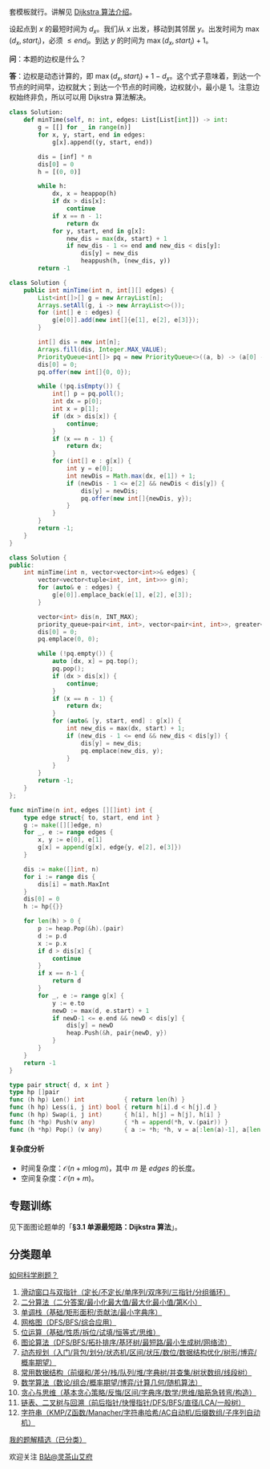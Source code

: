 套模板就行。讲解见 [Dijkstra 算法介绍](https://leetcode.cn/problems/network-delay-time/solution/liang-chong-dijkstra-xie-fa-fu-ti-dan-py-ooe8/)。

设起点到 $x$ 的最短时间为 $d_x$。我们从 $x$ 出发，移动到其邻居 $y$。出发时间为 $\max(d_x, \textit{start}_i)$，必须 $\le \textit{end}_i$。到达 $y$ 的时间为 $\max(d_x, \textit{start}_i)+1$。

**问**：本题的边权是什么？

**答**：边权是动态计算的，即 $\max(d_x, \textit{start}_i) + 1 - d_x$。这个式子意味着，到达一个节点的时间早，边权就大；到达一个节点的时间晚，边权就小，最小是 $1$。注意边权始终非负，所以可以用 Dijkstra 算法解决。

```py [sol-Python3]
class Solution:
    def minTime(self, n: int, edges: List[List[int]]) -> int:
        g = [[] for _ in range(n)]
        for x, y, start, end in edges:
            g[x].append((y, start, end))

        dis = [inf] * n
        dis[0] = 0
        h = [(0, 0)]

        while h:
            dx, x = heappop(h)
            if dx > dis[x]:
                continue
            if x == n - 1:
                return dx
            for y, start, end in g[x]:
                new_dis = max(dx, start) + 1
                if new_dis - 1 <= end and new_dis < dis[y]:
                    dis[y] = new_dis
                    heappush(h, (new_dis, y))
        return -1
```

```java [sol-Java]
class Solution {
    public int minTime(int n, int[][] edges) {
        List<int[]>[] g = new ArrayList[n];
        Arrays.setAll(g, i -> new ArrayList<>());
        for (int[] e : edges) {
            g[e[0]].add(new int[]{e[1], e[2], e[3]});
        }

        int[] dis = new int[n];
        Arrays.fill(dis, Integer.MAX_VALUE);
        PriorityQueue<int[]> pq = new PriorityQueue<>((a, b) -> (a[0] - b[0]));
        dis[0] = 0;
        pq.offer(new int[]{0, 0});

        while (!pq.isEmpty()) {
            int[] p = pq.poll();
            int dx = p[0];
            int x = p[1];
            if (dx > dis[x]) {
                continue;
            }
            if (x == n - 1) {
                return dx;
            }
            for (int[] e : g[x]) {
                int y = e[0];
                int newDis = Math.max(dx, e[1]) + 1;
                if (newDis - 1 <= e[2] && newDis < dis[y]) {
                    dis[y] = newDis;
                    pq.offer(new int[]{newDis, y});
                }
            }
        }
        return -1;
    }
}
```

```cpp [sol-C++]
class Solution {
public:
    int minTime(int n, vector<vector<int>>& edges) {
        vector<vector<tuple<int, int, int>>> g(n);
        for (auto& e : edges) {
            g[e[0]].emplace_back(e[1], e[2], e[3]);
        }

        vector<int> dis(n, INT_MAX);
        priority_queue<pair<int, int>, vector<pair<int, int>>, greater<>> pq;
        dis[0] = 0;
        pq.emplace(0, 0);

        while (!pq.empty()) {
            auto [dx, x] = pq.top();
            pq.pop();
            if (dx > dis[x]) {
                continue;
            }
            if (x == n - 1) {
                return dx;
            }
            for (auto& [y, start, end] : g[x]) {
                int new_dis = max(dx, start) + 1;
                if (new_dis - 1 <= end && new_dis < dis[y]) {
                    dis[y] = new_dis;
                    pq.emplace(new_dis, y);
                }
            }
        }
        return -1;
    }
};
```

```go [sol-Go]
func minTime(n int, edges [][]int) int {
	type edge struct{ to, start, end int }
	g := make([][]edge, n)
	for _, e := range edges {
		x, y := e[0], e[1]
		g[x] = append(g[x], edge{y, e[2], e[3]})
	}

	dis := make([]int, n)
	for i := range dis {
		dis[i] = math.MaxInt
	}
	dis[0] = 0
	h := hp{{}}

	for len(h) > 0 {
		p := heap.Pop(&h).(pair)
		d := p.d
		x := p.x
		if d > dis[x] {
			continue
		}
		if x == n-1 {
			return d
		}
		for _, e := range g[x] {
			y := e.to
			newD := max(d, e.start) + 1
			if newD-1 <= e.end && newD < dis[y] {
				dis[y] = newD
				heap.Push(&h, pair{newD, y})
			}
		}
	}
	return -1
}

type pair struct{ d, x int }
type hp []pair
func (h hp) Len() int           { return len(h) }
func (h hp) Less(i, j int) bool { return h[i].d < h[j].d }
func (h hp) Swap(i, j int)      { h[i], h[j] = h[j], h[i] }
func (h *hp) Push(v any)        { *h = append(*h, v.(pair)) }
func (h *hp) Pop() (v any)      { a := *h; *h, v = a[:len(a)-1], a[len(a)-1]; return }
```

#### 复杂度分析

- 时间复杂度：$\mathcal{O}(n + m\log m)$，其中 $m$ 是 $\textit{edges}$ 的长度。
- 空间复杂度：$\mathcal{O}(n+m)$。

## 专题训练

见下面图论题单的「**§3.1 单源最短路：Dijkstra 算法**」。

## 分类题单

[如何科学刷题？](https://leetcode.cn/circle/discuss/RvFUtj/)

1. [滑动窗口与双指针（定长/不定长/单序列/双序列/三指针/分组循环）](https://leetcode.cn/circle/discuss/0viNMK/)
2. [二分算法（二分答案/最小化最大值/最大化最小值/第K小）](https://leetcode.cn/circle/discuss/SqopEo/)
3. [单调栈（基础/矩形面积/贡献法/最小字典序）](https://leetcode.cn/circle/discuss/9oZFK9/)
4. [网格图（DFS/BFS/综合应用）](https://leetcode.cn/circle/discuss/YiXPXW/)
5. [位运算（基础/性质/拆位/试填/恒等式/思维）](https://leetcode.cn/circle/discuss/dHn9Vk/)
6. [图论算法（DFS/BFS/拓扑排序/基环树/最短路/最小生成树/网络流）](https://leetcode.cn/circle/discuss/01LUak/)
7. [动态规划（入门/背包/划分/状态机/区间/状压/数位/数据结构优化/树形/博弈/概率期望）](https://leetcode.cn/circle/discuss/tXLS3i/)
8. [常用数据结构（前缀和/差分/栈/队列/堆/字典树/并查集/树状数组/线段树）](https://leetcode.cn/circle/discuss/mOr1u6/)
9. [数学算法（数论/组合/概率期望/博弈/计算几何/随机算法）](https://leetcode.cn/circle/discuss/IYT3ss/)
10. [贪心与思维（基本贪心策略/反悔/区间/字典序/数学/思维/脑筋急转弯/构造）](https://leetcode.cn/circle/discuss/g6KTKL/)
11. [链表、二叉树与回溯（前后指针/快慢指针/DFS/BFS/直径/LCA/一般树）](https://leetcode.cn/circle/discuss/K0n2gO/)
12. [字符串（KMP/Z函数/Manacher/字符串哈希/AC自动机/后缀数组/子序列自动机）](https://leetcode.cn/circle/discuss/SJFwQI/)

[我的题解精选（已分类）](https://github.com/EndlessCheng/codeforces-go/blob/master/leetcode/SOLUTIONS.md)

欢迎关注 [B站@灵茶山艾府](https://space.bilibili.com/206214)
